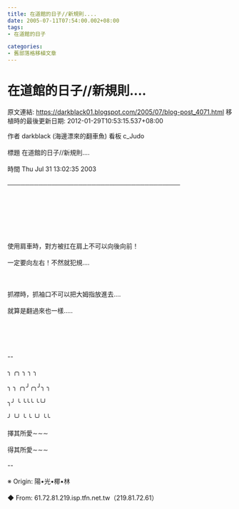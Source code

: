 ```yaml
---
title: 在道館的日子//新規則....
date: 2005-07-11T07:54:00.002+08:00
tags: 
- 在道館的日子

categories:
- 舊部落格移植文章
---
```


# 在道館的日子//新規則....

原文連結: https://darkblack01.blogspot.com/2005/07/blog-post_4071.html
移植時的最後更新日期: 2012-01-29T10:53:15.537+08:00

作者 darkblack (海邊漂來的翻車魚) 看板 c_Judo<br /><br />標題 在道館的日子//新規則....<br /><br />時間 Thu Jul 31 13:02:35 2003<br /><br />───────────────────────────────────────<br /><br /><br /><br /><br /><br /><br /><br />使用肩車時，對方被扛在肩上不可以向後向前！<br /><br />一定要向左右！不然就犯規....<br /><br /><br /><br />抓襟時，抓袖口不可以把大姆指放進去....<br /><br />就算是翻過來也一樣.....<br /><br /><br /><br /><br /><br />--<br /><br />╮ ╭╮ ╮ ╮ ╮<br /><br />╮ ╮ ╭╮╯╭╮╯╮ ╮<br /><br />╮╯ ╰ ╰╰╰ ╰╰╯<br /><br />╯ ╰╯ ╰ ╰ ╰╯ ╰╰<br /><br />擇其所愛∼∼∼<br /><br />得其所愛∼∼∼<br /><br />--<br /><br />※ Origin: 陽•光•椰•林 <br /><br />◆ From: 61.72.81.219.isp.tfn.net.tw（219.81.72.61）  
